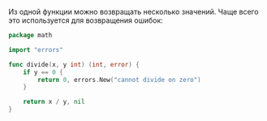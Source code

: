 Из одной функции можно возвращать несколько значений. Чаще всего это используется для возвращения ошибок:
```go
package math

import "errors"

func divide(x, y int) (int, error) {
    if y == 0 {
        return 0, errors.New("cannot divide on zero")
    }

    return x / y, nil
}
```